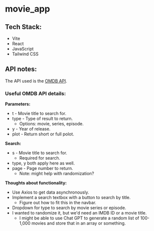 # movie_app

## Tech Stack:

- Vite
- React
- JavaScript
- Tailwind CSS

## API notes:

The API used is the [OMDB API](https://www.omdbapi.com/).

### Useful OMDB API details:

**Parameters:**
- t - Movie title to search for.
- type - Type of result to return.
    - Options: movie, series, episode.
- y - Year of release.
- plot - Return short or full polot.

**Search:**
- s - Movie title to search for.
    - Required for search.
- type, y both apply here as well.
- page - Page number to return.
    - Note: might help with randomization?

**Thoughts about functionality:**
- Use Axios to get data asynchronously.
- Implement a search textbox with a button to search by title.
    - Figure out how to fit this in the navbar.
- Dropdown for type to search by movie series or episode.
- I wanted to randomize it, but we'd need an IMDB ID or a movie title.
	- I might be able to use Chat GPT to generate a random list of 100-1,000 movies and store that in an array or something.
